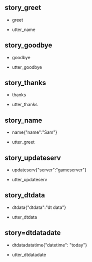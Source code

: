 ## story_greet <!--- The name of the story. It is not mandatory, but useful for debugging. --> 
* greet <!--- User input expressed as intent. In this case it represents users message 'Hello'. --> 
 - utter_name <!--- The response of the chatbot expressed as an action. In this case it represents chatbot's response 'Hello, how can I help?' --> 
 
## story_goodbye
* goodbye
 - utter_goodbye

## story_thanks
* thanks
 - utter_thanks
 
## story_name
* name{"name":"Sam"}
 - utter_greet

## story_updateserv
* updateserv{"server":"gameserver"}
 - utter_updateserv

## story_dtdata
* dtdata{"dtdata":"dt data"}
 - utter_dtdata

## story=dtdatadate
* dtdatadatatime{"datetime": "today"}
 - utter_dtdatadate